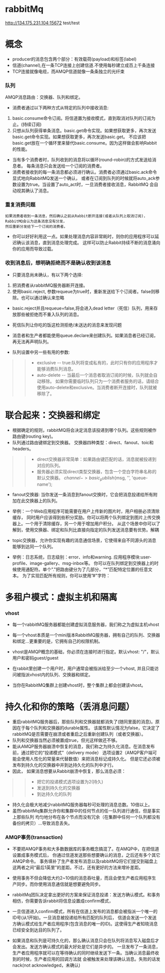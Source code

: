 

# rabbitMq
http://134.175.231.104:15672 	test/test


# 概念
* producer的消息包含两个部分：有效载荷(payload)和标签(label)
* 信道(channel),在一条TCP连接上创建信道.不使用每秒建立成百上千条连接
* TCP连接就像电缆，而AMQP信道就像一条条独立的光纤束
### 队列
AMQP消息路由：交换器、队列和绑定。
* 消费者通过以下两种方式从特定的队列中接收消息:
1. basic.consume命令订阅。将信道置为接收模式，直到取消对队列的订阅为止。(持续订阅)
2. 只想从队列获得单条消息。basic.get命令实现。如果想获取更多，再次发送basic.get命令实现。如果想获取更多，再次发送basic.get。
不应该把basic.get放在一个循环里来替代basic.consume。因为这样做会影响Rabbit的性能。

* 当有多个消费者时，队列收到的消息将以循环(round-robin)的方式发送给消息者。 
  每条消息只会发送给一个订阅的消费者。
* 消费者接收到的每一条消息都必须进行确认。消费者必须通过basic.ack命令显式地向RabbitMQ发送一个确认，
  或者在订阅到队列的时候就将auto_ack参数设置为true。当设置了auto_act时，一旦消费者接收消息，RabbitMQ
  会自动视其确认了消息。

### 重复消费问题
	如果消费者收到一条消息，然后确认之前从Rabbit断开连接(或者从队列上取消订阅)，RabbitMQ会认为这条消息没有分发，
	然后重新分发给下一个订阅的消费者。
* 你可以好好利用这一点。如果处理消息内容非常耗时，则你的应用程序可以延迟确认该消息，直到消息处理完成。
  这样可以防止Rabbit持续不断的消息涌向你的应用而导致过载。

### 收到消息后，想明确拒绝而不是确认收到该消息
* 只要消息尚未确认，有以下两个选择:
1. 把消费者从rabbitMQ服务器断开连接。
2. 使用basic.reject, 参数requeue为true时，重新发送给下个订阅者。false则移除。也可以通过确认来忽略
* basic.reject并且requeue=false,将会进入dead letter（死信）队列，用来存放那些被拒绝而不重入队列的消息。
* 死信队列让你吃的饭这检测拒绝/未送达的消息来发现问题

* 消息者和生产者都能使用queue.declare来创建队列。如果消息者已经订阅，再无法再声明队列。
* 队列设置中另一些有用的参数:
>> * exclusive -- true:队列将变成私有的，此时只有你的应用程序才能够消费队列消息。
>> * auto-delete -- 当最后一个消息者取消订阅的时候，队列就会自动移除。
     如果你需要临时队列只为一个消费者服务的话，请结合使用auto-delete和exclusive。当消费者断开连接时，队列就被移除了。
	 
# 联合起来：交换器和绑定
* 根据确定的规则，rabbitMQ将会决定消息该投递到哪个队列。这些规则被作路由键(routing key)。
* 队列通过路由键绑定到交换器。
交换器四种类型：direct、fanout、toic和headers。
>> * direct交换器非常简单：如果路由键匹配的话，消息就被投递到对应的队列。
>> * 服务器必须实现direct类型交换器，包含一个空白字符串名称的默认交换器。
$channel->basic_publish($msg, '', 'queue-name');

* fanout交换器: 当你发送一条消息到fanout交换时，它会把消息投递给所有附加在此交换器上的队列。
* 举例：一个Web应用程序可能需要在用户上传新的图片时，用户相册必须清除缓存，
  同时用户应该得到些积分奖励。你可以将两个队列绑定到图片上传交换器上。一个用于清除缓存，另一个用于增加用户积分。
  从这个场景中你可以了解到，使用交换器、绑定和队列比直接向指定的队列发送消息要有优势。解耦
 
* topic交换器，允许你实现有趣的消息通信场景，它使得来自不同源头的消息能够到达同一个队列。
* 举例：日志系统，日志级别：error、info和warning. 应用程序模块:user-profile、image-gallery、msg-inbox等。
  你可以在队列绑定到交换器上的时候使用通配符。单个"."把路由键分为了几部分，“*”匹配特定位置的任意文本。
  为了实现匹配所有规则，你可以使用”#"字符：
 
 
# 多租户模式：虚拟主机和隔离
### vhost
* 每一个rabbitMQ服务器都能创建虚拟消息服务器，我们称之为虚拟主机vhost
* 每一个vhost本质是一个mini版本RabbitMQ服务器，拥有自己的队列、交换器和绑定...更重要的是，它拥有自己的权限机制。
* vhost是AMQP概念的基础，你必须在连接时进行指定。默认vhost: "/"，默认用户和密码guest/guest
* 在rabbit里创建一个用户时，用户通常会被指派给至少一个vhost, 并且只能访问被指派vhost内的队列、交换器和绑定。

* 当你在RabbitMQ集群上创建vhost时，整个集群上都会创建该vhost。


# 持久化和你的策略（丢消息问题）
* 重启rabbitMQ服务器后，那些队列和交换器就都消失了(随同里面的消息)。原因在于每个队列和交换器的durable属性。
  该属性默认情况为false，它决定了rabbitMQ是否需要在崩溃或者重启之后重新创建队列（或者交换器）。
* 队列和交换器当然必须被置成true，但光这样做还不够。
* 能从AMQP服务器崩溃中恢复的消息，我们称之为持久化消息。在消息发布前，通过把它的“投递模式”（delivery mode）
  选项设置2（AMQP客户端可能会使用人性化的常量来代替数值）来把消息标记成持久化。
  但是它还必须被发布到持久化的交换器中并到达持久化的队列中才行。
* 因此， 如果消息想要从Rabbit崩溃中恢复，那么消息必须：
>> * 把它的投递模式选项设置为2(持久)
>> * 发送到持久化的交换器
>> * 到达持久化的队列
* 持久化会极大地减少rabbitMQ服务器每秒可处理的消息总数。10倍以上。
* 虽然rabbitMq集群允许你和集群中的任何节点的任一队列进行通信，但是事实上那些队列
  均匀地分布在各个节点而没有冗余（在集群中任何一个队列都没有备份的拷贝）...导致消息丢失。
  
### AMQP事务(transaction)
* 不要把AMQP事务和大多数数据库的事务概念搞混了。在AMQP中，在把信道设置成事务模式后，
  你通过信道发送那些想要确认的消息，之后还有多个其它AMQP命令。
  事务填补了生产者发布消息以及rabbitMQ将它们提交到磁盘上这两者之间“最后1英里”的差距。不过，还有更好的方法来增补差距。
* 使用事务不但会降低大约2~10倍的消息吞吐量，而且会使生产者应用程序生产同步。而你使用消息通信就是想要避免同步。
* rabbitMq团队决定拿出更好的方案来保证消息投递：发送方确认模式。和事务相仿，你需要告诉rabbit将信息设置成confirm模式，


* 一旦信道进入confirm模式，所有在信道上发布的消息都会被指派一个唯一的ID号(从1开始)。一旦消息被投递给所有匹配的队列后，
  信道会发送一个发送方确认模式给生产者应用程序(包含消息的唯一的ID)。这使得生产者知晓消息已经安全到达目的队列了。
* 如果消息和队列是可持久化的，那么确认消息只会在队列将消息写入磁盘后才会发出。发送方确认模式的最大好处是它们是异步的。
  一旦发布了一条消息，生产者应用程序就可以在等待确认的同时继续发送下一条。当确认消息最终收到的时候，生产者应用的回调方法就
 会被触发来处理该确认消息。失败的话发nack(not acknowledged，未确认)

	 














